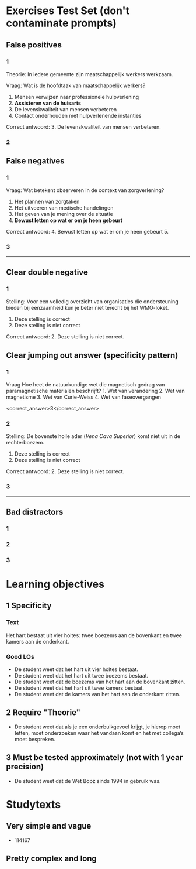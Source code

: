 # Exercises Test Set (don't contaminate prompts)
## False positives
### 1
Theorie:
In iedere gemeente zijn maatschappelijk werkers werkzaam.

Vraag:
Wat is de hoofdtaak van maatschappelijk werkers?

1. Mensen verwijzen naar professionele hulpverlening
2. **Assisteren van de huisarts**
3. De levenskwaliteit van mensen verbeteren
4. Contact onderhouden met hulpverlenende instanties

Correct antwoord:
3. De levenskwaliteit van mensen verbeteren.


### 2

## False negatives
### 1
Vraag:
Wat betekent observeren in de context van zorgverlening?

1. Het plannen van zorgtaken
2. Het uitvoeren van medische handelingen
3. Het geven van je mening over de situatie
4. **Bewust letten op wat er om je heen gebeurt**

Correct antwoord:
4. Bewust letten op wat er om je heen gebeurt
5. 
### 3

---
## Clear double negative
### 1
Stelling:
Voor een volledig overzicht van organisaties die ondersteuning bieden bij eenzaamheid kun je beter niet terecht bij het WMO-loket.

1. Deze stelling is correct
2. Deze stelling is niet correct

Correct antwoord:
2. Deze stelling is niet correct.


## Clear jumping out answer (specificity pattern)
### 1
<prompt>
<type>Vraag</type>
<text>Hoe heet de natuurkundige wet die magnetisch gedrag van paramagnetische materialen beschrijft?</text>
</prompt>

<options>
1. Wet van verandering
2. Wet van magnetisme
3. Wet van Curie-Weiss
4. Wet van faseovergangen
</options>

<correct_answer>3</correct_answer>
### 2
Stelling:
De bovenste holle ader (*Vena Cava Superior*) komt niet uit in de rechterboezem.

1. Deze stelling is correct
2. Deze stelling is niet correct

Correct antwoord:
2. Deze stelling is niet correct.

### 3

---
## Bad distractors
### 1
### 2
### 3




# Learning objectives
## 1 Specificity
### Text
Het hart bestaat uit vier holtes: twee boezems aan de bovenkant en twee kamers aan de onderkant.
### Good LOs
- De student weet dat het hart uit vier holtes bestaat.
- De student weet dat het hart uit twee boezems bestaat.
- De student weet dat de boezems van het hart aan de bovenkant zitten.
- De student weet dat het hart uit twee kamers bestaat.
- De student weet dat de kamers van het hart aan de onderkant zitten.
## 2 Require "Theorie"
- De student weet dat als je een onderbuikgevoel krijgt, je hierop moet letten, moet onderzoeken waar het vandaan komt en het met collega’s moet bespreken.
## 3 Must be tested approximately (not with 1 year precision)
- De student weet dat de Wet Bopz sinds 1994 in gebruik was.



# Studytexts
## Very simple and vague
- 114167
## Pretty complex and long
